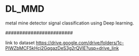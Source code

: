 # DL_MMD
metal mine detector signal classification using Deep learning.


########################

link to dataset https://drive.google.com/drive/folders/1c-PIWZbMCF5kHcj2GqgazDeS3g2rQVlE?usp=drive_link
